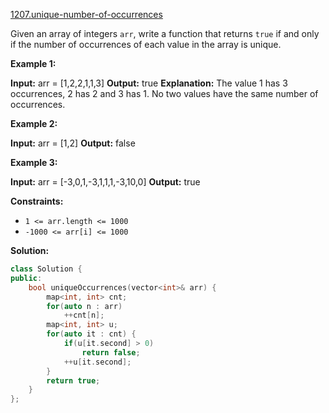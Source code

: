 [1207.unique-number-of-occurrences](https://leetcode.com/problems/unique-number-of-occurrences/)  

Given an array of integers `arr`, write a function that returns `true` if and only if the number of occurrences of each value in the array is unique.

**Example 1:**

**Input:** arr = \[1,2,2,1,1,3\]
**Output:** true
**Explanation:** The value 1 has 3 occurrences, 2 has 2 and 3 has 1. No two values have the same number of occurrences.

**Example 2:**

**Input:** arr = \[1,2\]
**Output:** false

**Example 3:**

**Input:** arr = \[-3,0,1,-3,1,1,1,-3,10,0\]
**Output:** true

**Constraints:**

*   `1 <= arr.length <= 1000`
*   `-1000 <= arr[i] <= 1000`  



**Solution:**  

```cpp
class Solution {
public:
    bool uniqueOccurrences(vector<int>& arr) {
        map<int, int> cnt;
        for(auto n : arr)
            ++cnt[n];
        map<int, int> u;
        for(auto it : cnt) {
            if(u[it.second] > 0)
                return false;
            ++u[it.second];
        }
        return true;
    }
};
```
      